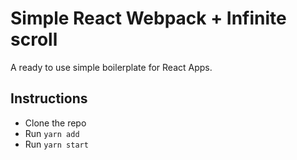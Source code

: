 # Simple React Webpack + Infinite scroll

A ready to use simple boilerplate for React Apps.

## Instructions

-   Clone the repo
-   Run `yarn add`
-   Run `yarn start`
